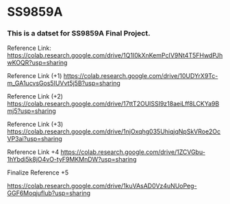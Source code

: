 # SS9859A

### This is a datset for SS9859A Final Project.

Reference Link:
https://colab.research.google.com/drive/1Q1I0kXnKemPcIV9Nt4T5FHwdPJhwKOQR?usp=sharing

Reference Link (+1)
https://colab.research.google.com/drive/10UDYrX9Tc-m_GA1ucvsGos5IUVvt5j5B?usp=sharing

Reference Link (+2)
https://colab.research.google.com/drive/17ttT2OUlSSI9z18aeiLff8LCKYa9Bmj5?usp=sharing

Reference Link (+3)
https://colab.research.google.com/drive/1njOxqhg035UhiqjqNpSkVRoe2OcVP3ai?usp=sharing

Reference Link +4
https://colab.research.google.com/drive/1ZCVGbu-1hYbdi5k8jO4vO-tyF9MKMnDW?usp=sharing

Finalize Reference +5

https://colab.research.google.com/drive/1kuVAsAD0Vz4uNUoPeg-GGF6Moqjuflub?usp=sharing
